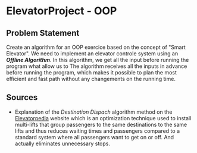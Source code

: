 # ElevatorProject - OOP

## Problem Statement

Create an algorithm for an OOP exercice based on the concept of "Smart Elevator". We need to implement an elevator controle system using an ***Offline Algorithm***.
In this algorithm, we get all the input before running the program what allow us to
The algorithm receives all the inputs in advance before running the program, which makes it possible to plan the most efficient and fast path without any changements on the running time.

## Sources

- Explanation of the *Destination Dispach* algorithm method on the [Elevatorpedia](https://elevation.fandom.com/wiki/Destination_dispatch) website which is an optimization technique used to install multi-lifts that group passengers to the same destinations to the same lifts and thus reduces waiting times and passengers compared to a standard system where all passengers want to get on or off. And actually eliminates unnecessary stops.
